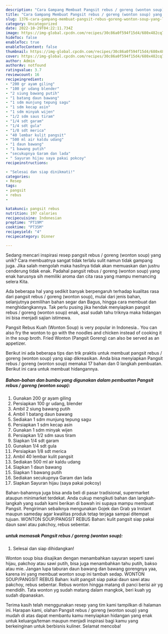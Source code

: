 ```yaml
---
description: "Cara Gampang Membuat Pangsit rebus / goreng (wonton soup) yang Lezat Sekali"
title: "Cara Gampang Membuat Pangsit rebus / goreng (wonton soup) yang Lezat Sekali"
slug: 1376-cara-gampang-membuat-pangsit-rebus-goreng-wonton-soup-yang-lezat-sekali
category: Uncategorized
date: 2022-10-29T04:22:11.734Z
image: https://img-global.cpcdn.com/recipes/30c86a0f594f15d4/680x482cq70/pangsit-rebus-goreng-wonton-soup-foto-resep-utama.jpg
hideToc: false
enableToc: true
enableTocContent: false
thumbnail: https://img-global.cpcdn.com/recipes/30c86a0f594f15d4/680x482cq70/pangsit-rebus-goreng-wonton-soup-foto-resep-utama.jpg
cover: https://img-global.cpcdn.com/recipes/30c86a0f594f15d4/680x482cq70/pangsit-rebus-goreng-wonton-soup-foto-resep-utama.jpg
author: Admin
authorAv: notfound
ratingvalue: 3.7
reviewcount: 16
recipeingredient:
- "200 gr ayam giling"
- "100 gr udang blender"
- "2 siung bawang putih"
- "1 batang daun bawang"
- "1 sdm munjung tepung sagu"
- "1 sdm kecap asin"
- "1 sdm minyak wijen"
- "1/2 sdm saus tiram"
- "1/4 sdt garam"
- "1/4 sdt gula"
- "1/8 sdt merica"
- "40 lembar kulit pangsit"
- "500 ml air kaldu udang"
- "1 daun bawang"
- "1 bawang putih"
- "secukupnya Garam dan lada"
- " Sayuran hijau saya pakai pokcoy"
recipeinstructions:

- "Selesai dan siap dinikmati!"
categories:
- Resep
tags:
- pangsit
- rebus
- 

katakunci: pangsit rebus  
nutrition: 197 calories
recipecuisine: Indonesian
preptime: "PT19M"
cooktime: "PT35M"
recipeyield: "4"
recipecategory: Dinner

---
```





Sedang mencari inspirasi resep pangsit rebus / goreng (wonton soup) yang unik? Cara membuatnya sangat tidak terlalu sulit namun tidak gampang juga. Jika salah mengolah maka hasilnya tidak akan memuaskan dan justru cenderung tidak enak. Padahal pangsit rebus / goreng (wonton soup) yang enak harusnya sih memiliki aroma dan cita rasa yang mampu memancing selera Kita.





Ada beberapa hal yang sedikit banyak berpengaruh terhadap kualitas rasa dari pangsit rebus / goreng (wonton soup), mulai dari jenis bahan, selanjutnya pemilihan bahan segar dan Bagus, hingga cara membuat dan menghidangkannya. Tak perlu pusing jika hendak menyiapkan pangsit rebus / goreng (wonton soup) enak,      asal sudah tahu triknya maka hidangan ini bisa menjadi sajian istimewa.














Pangsit Rebus Kuah (Wonton Soup) is very popular in Indonesia.. You can also fry the wonton to go with the noodles and chicken instead of cooking it in the soup broth. Fried Wonton (Pangsit Goreng) can also be served as an appetizer.






Berikut ini ada beberapa tips dan trik praktis untuk membuat pangsit rebus / goreng (wonton soup) yang siap dikreasikan. Anda bisa menyiapkan Pangsit rebus / goreng (wonton soup) memakai 17 bahan dan 0 langkah pembuatan. Berikut ini cara untuk membuat hidangannya.

<!--inarticleads1-->

##### Bahan-bahan dan bumbu yang digunakan dalam pembuatan Pangsit rebus / goreng (wonton soup):

1. Gunakan 200 gr ayam giling
1. Persiapkan 100 gr udang, blender
1. Ambil 2 siung bawang putih
1. Ambil 1 batang daun bawang
1. Sediakan 1 sdm munjung tepung sagu
1. Persiapkan 1 sdm kecap asin
1. Gunakan 1 sdm minyak wijen
1. Persiapkan 1/2 sdm saus tiram
1. Siapkan 1/4 sdt garam
1. Gunakan 1/4 sdt gula
1. Persiapkan 1/8 sdt merica
1. Ambil 40 lembar kulit pangsit
1. Sediakan 500 ml air kaldu udang
1. Siapkan 1 daun bawang
1. Siapkan 1 bawang putih
1. Sediakan secukupnya Garam dan lada
1. Siapkan  Sayuran hijau (saya pakai pokcoy)


Bahan-bahannya juga bisa anda beli di pasar tradisional, supermarket ataupun minimarket terdekat. Anda cukup mengikuti bahan dan langkah-langkah yang sudah kami berikan di bawah ini supaya mampu membuat Pangsit. Pengiriman sebaiknya mengunakan Gojek dan Grab ya Instant maupun sameday agar kwalitas produk tetap terjaga sampai ditempat tujuan. WONTON SOUP/PANGSIT REBUS Bahan: kulit pangsit siap pakai daun sawi atau pakchoy, rebus sebentar. 

<!--inarticleads2-->

#####  untuk memasak Pangsit rebus / goreng (wonton soup):


1. Selesai dan siap dihidangkan!

Wonton soup bisa disajikan dengan menambahkan sayuran seperti sawi hijau, pakchoy atau sawi putih, bisa juga menambahkan tahu putih, bakso atau mie. Jangan lupa taburan daun bawang dan bawang gorengnya yaa, karena ini yang membuat wonton soup ini tambah sedap. WONTON SOUP/PANGSIT REBUS Bahan: kulit pangsit siap pakai daun sawi atau pakchoy, rebus sebentar. Rebus wonton hingga matang di panci berisi air yg mendidih. Tata wonton yg sudah matang dalam mangkok, beri kuah yg sudah dipanaskan. 

Terima kasih telah menggunakan resep yang tim kami tampilkan di halaman ini. Harapan kami, olahan Pangsit rebus / goreng (wonton soup) yang mudah di atas dapat membantu kamu menyiapkan hidangan yang enak untuk keluarga/teman maupun menjadi inspirasi bagi kamu yang berkeinginan untuk berbisnis kuliner. Selamat mencoba!
